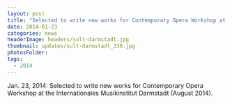 ```yaml
---
layout: post
title: "Selected to write new works for Contemporary Opera Workshop at the Internationales Musikinstitut Darmstadt (August 2014)."
date: 2014-01-23
categories: news
headerImage: headers/sult-darmstadt.jpg
thumbnail: updates/sult-darmstadt_330.jpg
photosFolder:
tags:
  - 2014
---
```


Jan. 23, 2014: Selected to write new works for Contemporary Opera Workshop at the Internationales Musikinstitut Darmstadt (August 2014).

